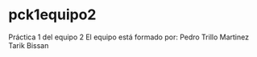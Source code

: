 # pck1equipo2
Práctica 1 del equipo 2
El equipo está formado por:
  Pedro Trillo Martinez
  Tarik Bissan
